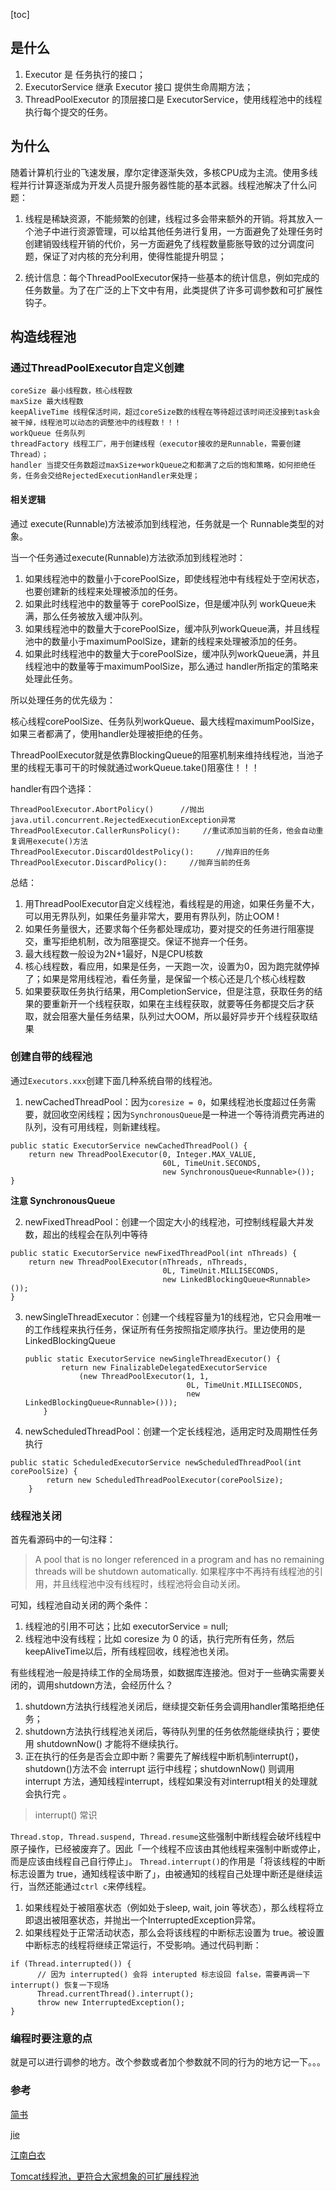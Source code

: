 [toc]

## 是什么
1. Executor 是 任务执行的接口；
2. ExecutorService 继承 Executor 接口 提供生命周期方法；
3. ThreadPoolExecutor 的顶层接口是 ExecutorService，使用线程池中的线程执行每个提交的任务。

## 为什么
随着计算机行业的飞速发展，摩尔定律逐渐失效，多核CPU成为主流。使用多线程并行计算逐渐成为开发人员提升服务器性能的基本武器。线程池解决了什么问题：

1. 线程是稀缺资源，不能频繁的创建，线程过多会带来额外的开销。将其放入一个池子中进行资源管理，可以给其他任务进行复用，一方面避免了处理任务时创建销毁线程开销的代价，另一方面避免了线程数量膨胀导致的过分调度问题，保证了对内核的充分利用，使得性能提升明显； 

2. 统计信息：每个ThreadPoolExecutor保持一些基本的统计信息，例如完成的任务数量。为了在广泛的上下文中有用，此类提供了许多可调参数和可扩展性钩子。

   

## 构造线程池

### 通过ThreadPoolExecutor自定义创建

```
coreSize 最小线程数，核心线程数
maxSize 最大线程数
keepAliveTime 线程保活时间，超过coreSize数的线程在等待超过该时间还没接到task会被干掉，线程池可以动态的调整池中的线程数！！！
workQueue 任务队列
threadFactory 线程工厂，用于创建线程（executor接收的是Runnable，需要创建Thread）；
handler 当提交任务数超过maxSize+workQueue之和都满了之后的饱和策略，如何拒绝任务，任务会交给RejectedExecutionHandler来处理；
```

#### 相关逻辑
通过 execute(Runnable)方法被添加到线程池，任务就是一个 Runnable类型的对象。

当一个任务通过execute(Runnable)方法欲添加到线程池时：
1. 如果线程池中的数量小于corePoolSize，即使线程池中有线程处于空闲状态，也要创建新的线程来处理被添加的任务。
2. 如果此时线程池中的数量等于 corePoolSize，但是缓冲队列 workQueue未满，那么任务被放入缓冲队列。
3. 如果线程池中的数量大于corePoolSize，缓冲队列workQueue满，并且线程池中的数量小于maximumPoolSize，建新的线程来处理被添加的任务。
4. 如果此时线程池中的数量大于corePoolSize，缓冲队列workQueue满，并且线程池中的数量等于maximumPoolSize，那么通过 handler所指定的策略来处理此任务。

所以处理任务的优先级为：

核心线程corePoolSize、任务队列workQueue、最大线程maximumPoolSize，如果三者都满了，使用handler处理被拒绝的任务。

ThreadPoolExecutor就是依靠BlockingQueue的阻塞机制来维持线程池，当池子里的线程无事可干的时候就通过workQueue.take()阻塞住！！！

handler有四个选择：
```
ThreadPoolExecutor.AbortPolicy()      //抛出java.util.concurrent.RejectedExecutionException异常
ThreadPoolExecutor.CallerRunsPolicy():     //重试添加当前的任务，他会自动重复调用execute()方法
ThreadPoolExecutor.DiscardOldestPolicy():     //抛弃旧的任务
ThreadPoolExecutor.DiscardPolicy():     //抛弃当前的任务
```

总结： 
1. 用ThreadPoolExecutor自定义线程池，看线程是的用途，如果任务量不大，可以用无界队列，如果任务量非常大，要用有界队列，防止OOM !
2. 如果任务量很大，还要求每个任务都处理成功，要对提交的任务进行阻塞提交，重写拒绝机制，改为阻塞提交。保证不抛弃一个任务。
3. 最大线程数一般设为2N+1最好，N是CPU核数 
4. 核心线程数，看应用，如果是任务，一天跑一次，设置为0，因为跑完就停掉了；如果是常用线程池，看任务量，是保留一个核心还是几个核心线程数 
5. 如果要获取任务执行结果，用CompletionService，但是注意，获取任务的结果的要重新开一个线程获取，如果在主线程获取，就要等任务都提交后才获取，就会阻塞大量任务结果，队列过大OOM，所以最好异步开个线程获取结果



### 创建自带的线程池

通过```Executors.xxx```创建下面几种系统自带的线程池。

1. newCachedThreadPool：因为`coresize = 0`，如果线程池长度超过任务需要，就回收空闲线程；因为`SynchronousQueue`是一种进一个等待消费完再进的队列，没有可用线程，则新建线程。
```
public static ExecutorService newCachedThreadPool() {
    return new ThreadPoolExecutor(0, Integer.MAX_VALUE,
                                  60L, TimeUnit.SECONDS,
                                  new SynchronousQueue<Runnable>());
}
```
**注意 SynchronousQueue**

2. newFixedThreadPool：创建一个固定大小的线程池，可控制线程最大并发数，超出的线程会在队列中等待
```
public static ExecutorService newFixedThreadPool(int nThreads) {
    return new ThreadPoolExecutor(nThreads, nThreads,
                                  0L, TimeUnit.MILLISECONDS,
                                  new LinkedBlockingQueue<Runnable>());
}
```
3. newSingleThreadExecutor：创建一个线程容量为1的线程池，它只会用唯一的工作线程来执行任务，保证所有任务按照指定顺序执行。里边使用的是LinkedBlockingQueue

   ```
   public static ExecutorService newSingleThreadExecutor() {
           return new FinalizableDelegatedExecutorService
               (new ThreadPoolExecutor(1, 1,
                                       0L, TimeUnit.MILLISECONDS,
                                       new LinkedBlockingQueue<Runnable>()));
       }
   ```

4. newScheduledThreadPool：创建一个定长线程池，适用定时及周期性任务执行
```
public static ScheduledExecutorService newScheduledThreadPool(int corePoolSize) {
        return new ScheduledThreadPoolExecutor(corePoolSize);
    }
```



### 线程池关闭

首先看源码中的一句注释：

> A pool that is no longer referenced in a program and has no remaining threads will be shutdown automatically.
如果程序中不再持有线程池的引用，并且线程池中没有线程时，线程池将会自动关闭。

可知，线程池自动关闭的两个条件：
1. 线程池的引用不可达；比如 executorService = null;
2. 线程池中没有线程；比如 coresize 为 0 的话，执行完所有任务，然后keepAliveTime以后，所有线程回收，线程池也关闭。


有些线程池一般是持续工作的全局场景，如数据库连接池。但对于一些确实需要关闭的，调用shutdown方法，会经历什么？

1. shutdown方法执行线程池关闭后，继续提交新任务会调用handler策略拒绝任务；
2. shutdown方法执行线程池关闭后，等待队列里的任务依然能继续执行；要使用 shutdownNow() 才能将不继续执行。
3. 正在执行的任务是否会立即中断？需要先了解线程中断机制interrupt()，shutdown()方法不会 interrupt 运行中线程；shutdownNow() 则调用 interrupt 方法，通知线程interrupt，线程如果没有对interrupt相关的处理就会执行完 。
   
> interrupt() 常识

`Thread.stop, Thread.suspend, Thread.resume`这些强制中断线程会破坏线程中原子操作，已经被废弃了。因此「一个线程不应该由其他线程来强制中断或停止，而是应该由线程自己自行停止」。 
`Thread.interrupt()`的作用是「将该线程的中断标志设置为 true，通知线程该中断了」，由被通知的线程自己处理中断还是继续运行，当然还能通过`ctrl c`来停线程。
1. 如果线程处于被阻塞状态（例如处于sleep, wait, join 等状态），那么线程将立即退出被阻塞状态，并抛出一个InterruptedException异常。
2. 如果线程处于正常活动状态，那么会将该线程的中断标志设置为 true。被设置中断标志的线程将继续正常运行，不受影响。通过代码判断：
```
if (Thread.interrupted()) {
      // 因为 interrupted() 会将 interupted 标志设回 false，需要再调一下 interrupt() 恢复一下现场
      Thread.currentThread().interrupt();
      throw new InterruptedException();
}
```


### 编程时要注意的点

就是可以进行调参的地方。改个参数或者加个参数就不同的行为的地方记一下。。。



### 参考

[简书](https://www.jianshu.com/p/c41e942bcd64)

[jie](https://segmentfault.com/a/1190000015808897)

[江南白衣](http://calvin1978.blogcn.com/articles/java-threadpool.html)

[Tomcat线程池，更符合大家想象的可扩展线程池](http://calvin1978.blogcn.com/articles/tomcat-threadpool.html)